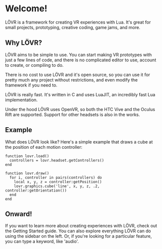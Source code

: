 Welcome!
===

LÖVR is a framework for creating VR experiences with Lua.  It's great for small projects,
prototyping, creative coding, game jams, and more.

Why LÖVR?
---

LÖVR aims to be simple to use.  You can start making VR prototypes with just a few lines of code,
and there is no complicated editor to use, account to create, or compiling to do.

There is no cost to use LÖVR and it's open source, so you can use it for pretty much any
project without restrictions, and even modify the framework if you need to.

LÖVR is really fast.  It's written in C and uses LuaJIT, an incredibly fast Lua implementation.

Under the hood LÖVR uses OpenVR, so both the HTC Vive and the Oculus Rift are supported.  Support
for other headsets is also in the works.

Example
---

What does LÖVR look like?  Here's a simple example that draws a cube at the position of each
motion controller:

    function lovr.load()
      controllers = lovr.headset.getControllers()
    end

    function lovr.draw()
      for i, controller in pairs(controllers) do
        local x, y, z = controller:getPosition()
        lovr.graphics.cube('line', x, y, z, .2, controller:getOrientation())
      end
    end

Onward!
---

If you want to learn more about creating experiences with LÖVR, check out the <a data-key="Getting_Started">Getting Started</a>
guide.  You can also explore everything LÖVR can do
using the sidebar on the left.  Or, if you're looking for a particular feature, you can type a
keyword, like 'audio'.
